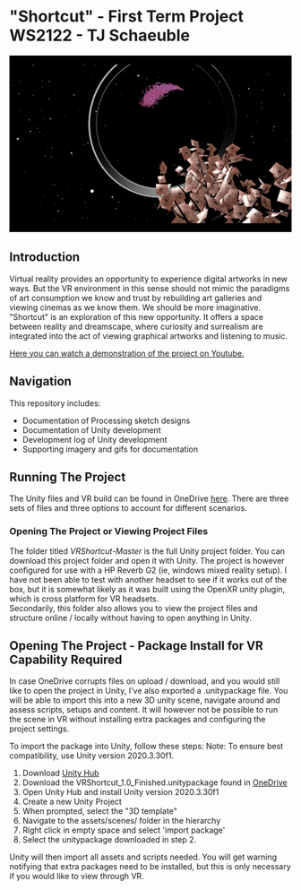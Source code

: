 # "Shortcut" - First Term Project WS2122 - TJ Schaeuble

![tree planet](IMAGES/ShortcutTreePlanet.png)

## Introduction
Virtual reality provides an opportunity to experience digital artworks in new ways. But the VR environment in this sense should not mimic the paradigms of art consumption we know and trust by rebuilding art galleries and viewing cinemas as we know them. We should be more imaginative. "Shortcut" is an exploration of this new opportunity. It offers a space between reality and dreamscape, where curiosity and surrealism are integrated into the act of viewing graphical artworks and listening to music. 

[Here you can watch a demonstration of the project on Youtube.](https://youtu.be/iWeQOEhx4YA)


## Navigation
This repository includes:
- Documentation of Processing sketch designs
- Documentation of Unity development
- Development log of Unity development
- Supporting imagery and gifs for documentation

## Running The Project
The Unity files and VR build can be found in OneDrive [here](https://filmuniversitaetde-my.sharepoint.com/:f:/g/personal/tillman_j_schaeuble_filmuniversitaet_de/ErAAuJxWeR5KvFu1e_77fjwB3Hp5Lk1BQD79tmiCEfk4fA?e=njEhRY). There are three sets of files and three options to account for different scenarios. 

### Opening The Project or Viewing Project Files
 The folder titled *VRShortcut-Master* is the full Unity project folder. You can download this project folder and open it with Unity. The project is however configured for use with a HP Reverb G2 (ie, windows mixed reality setup). I have not been able to test with another headset to see if it works out of the box, but it is somewhat likely as it was built using the OpenXR unity plugin, which is cross platform for VR headsets.    
 Secondarily, this folder also allows you to view the project files and structure online / locally without having to open anything in Unity.

## Opening The Project - Package Install for VR Capability Required
In case OneDrive corrupts files on upload / download, and you would still like to open the project in Unity, I've also exported a .unitypackage file. You will be able to import this into a new 3D unity scene, navigate around and assess scripts, setups and content. It will however not be possible to run the scene in VR without installing extra packages and configuring the project settings. 

To import the package into Unity, follow these steps: 
Note: To ensure best compatibility, use Unity version 2020.3.30f1.

1. Download [Unity Hub](https://unity.com/unity-hub) 
2. Download the VRShortcut_1.0_Finished.unitypackage found in [OneDrive](https://filmuniversitaetde-my.sharepoint.com/:f:/g/personal/tillman_j_schaeuble_filmuniversitaet_de/ErAAuJxWeR5KvFu1e_77fjwB3Hp5Lk1BQD79tmiCEfk4fA?e=njEhRY)
3. Open Unity Hub and install Unity version 2020.3.30f1
4. Create a new Unity Project
5. When prompted, select the "3D template" 
6. Navigate to the assets/scenes/ folder in the hierarchy
7. Right click in empty space and select 'import package'
8. Select the unitypackage downloaded in step 2. 

Unity will then import all assets and scripts needed. You will get warning notifying that extra packages need to be installed, but this is only necessary if you would like to view through VR. 
